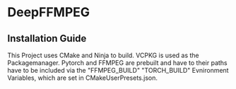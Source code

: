 # DeepFFMPEG

## Installation Guide

This Project uses CMake and Ninja to build. VCPKG is used as the Packagemanager.
Pytorch and FFMPEG are prebuilt and have to their paths have to be included via the "FFMPEG_BUILD" "TORCH_BUILD" Evnironment Variables, which are set in CMakeUserPresets.json.